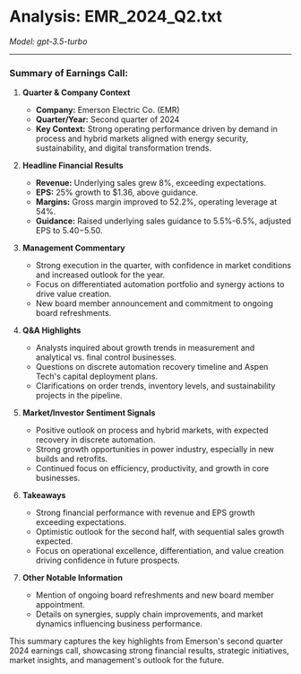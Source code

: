 # Analysis: EMR_2024_Q2.txt

*Model: gpt-3.5-turbo*

---

### Summary of Earnings Call:

1. **Quarter & Company Context**
   - **Company:** Emerson Electric Co. (EMR)
   - **Quarter/Year:** Second quarter of 2024
   - **Key Context:** Strong operating performance driven by demand in process and hybrid markets aligned with energy security, sustainability, and digital transformation trends.

2. **Headline Financial Results**
   - **Revenue:** Underlying sales grew 8%, exceeding expectations.
   - **EPS:** 25% growth to $1.36, above guidance.
   - **Margins:** Gross margin improved to 52.2%, operating leverage at 54%.
   - **Guidance:** Raised underlying sales guidance to 5.5%-6.5%, adjusted EPS to $5.40-$5.50.

3. **Management Commentary**
   - Strong execution in the quarter, with confidence in market conditions and increased outlook for the year.
   - Focus on differentiated automation portfolio and synergy actions to drive value creation.
   - New board member announcement and commitment to ongoing board refreshments.

4. **Q&A Highlights**
   - Analysts inquired about growth trends in measurement and analytical vs. final control businesses.
   - Questions on discrete automation recovery timeline and Aspen Tech's capital deployment plans.
   - Clarifications on order trends, inventory levels, and sustainability projects in the pipeline.

5. **Market/Investor Sentiment Signals**
   - Positive outlook on process and hybrid markets, with expected recovery in discrete automation.
   - Strong growth opportunities in power industry, especially in new builds and retrofits.
   - Continued focus on efficiency, productivity, and growth in core businesses.

6. **Takeaways**
   - Strong financial performance with revenue and EPS growth exceeding expectations.
   - Optimistic outlook for the second half, with sequential sales growth expected.
   - Focus on operational excellence, differentiation, and value creation driving confidence in future prospects.

7. **Other Notable Information**
   - Mention of ongoing board refreshments and new board member appointment.
   - Details on synergies, supply chain improvements, and market dynamics influencing business performance.

This summary captures the key highlights from Emerson's second quarter 2024 earnings call, showcasing strong financial results, strategic initiatives, market insights, and management's outlook for the future.